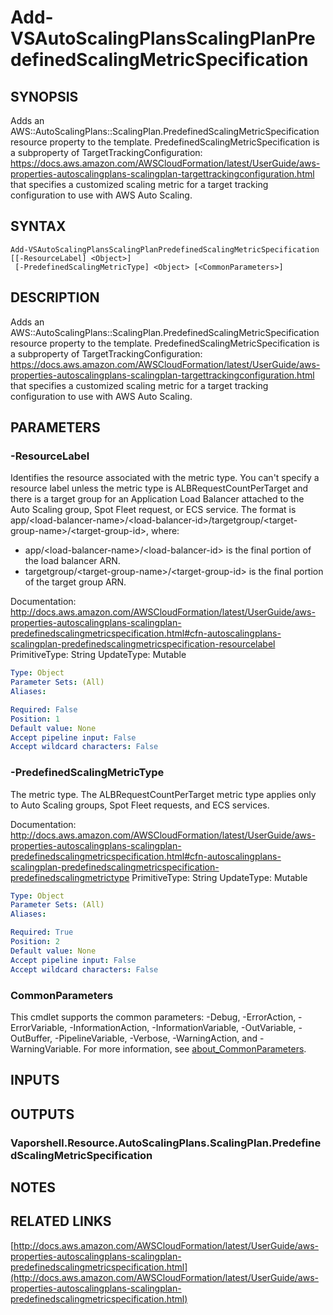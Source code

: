 # Add-VSAutoScalingPlansScalingPlanPredefinedScalingMetricSpecification

## SYNOPSIS
Adds an AWS::AutoScalingPlans::ScalingPlan.PredefinedScalingMetricSpecification resource property to the template.
PredefinedScalingMetricSpecification is a subproperty of TargetTrackingConfiguration: https://docs.aws.amazon.com/AWSCloudFormation/latest/UserGuide/aws-properties-autoscalingplans-scalingplan-targettrackingconfiguration.html that specifies a customized scaling metric for a target tracking configuration to use with AWS Auto Scaling.

## SYNTAX

```
Add-VSAutoScalingPlansScalingPlanPredefinedScalingMetricSpecification [[-ResourceLabel] <Object>]
 [-PredefinedScalingMetricType] <Object> [<CommonParameters>]
```

## DESCRIPTION
Adds an AWS::AutoScalingPlans::ScalingPlan.PredefinedScalingMetricSpecification resource property to the template.
PredefinedScalingMetricSpecification is a subproperty of TargetTrackingConfiguration: https://docs.aws.amazon.com/AWSCloudFormation/latest/UserGuide/aws-properties-autoscalingplans-scalingplan-targettrackingconfiguration.html that specifies a customized scaling metric for a target tracking configuration to use with AWS Auto Scaling.

## PARAMETERS

### -ResourceLabel
Identifies the resource associated with the metric type.
You can't specify a resource label unless the metric type is ALBRequestCountPerTarget and there is a target group for an Application Load Balancer attached to the Auto Scaling group, Spot Fleet request, or ECS service.
The format is app/\<load-balancer-name\>/\<load-balancer-id\>/targetgroup/\<target-group-name\>/\<target-group-id\>, where:
+ app/\<load-balancer-name\>/\<load-balancer-id\> is the final portion of the load balancer ARN.
+ targetgroup/\<target-group-name\>/\<target-group-id\> is the final portion of the target group ARN.

Documentation: http://docs.aws.amazon.com/AWSCloudFormation/latest/UserGuide/aws-properties-autoscalingplans-scalingplan-predefinedscalingmetricspecification.html#cfn-autoscalingplans-scalingplan-predefinedscalingmetricspecification-resourcelabel
PrimitiveType: String
UpdateType: Mutable

```yaml
Type: Object
Parameter Sets: (All)
Aliases:

Required: False
Position: 1
Default value: None
Accept pipeline input: False
Accept wildcard characters: False
```

### -PredefinedScalingMetricType
The metric type.
The ALBRequestCountPerTarget metric type applies only to Auto Scaling groups, Spot Fleet requests, and ECS services.

Documentation: http://docs.aws.amazon.com/AWSCloudFormation/latest/UserGuide/aws-properties-autoscalingplans-scalingplan-predefinedscalingmetricspecification.html#cfn-autoscalingplans-scalingplan-predefinedscalingmetricspecification-predefinedscalingmetrictype
PrimitiveType: String
UpdateType: Mutable

```yaml
Type: Object
Parameter Sets: (All)
Aliases:

Required: True
Position: 2
Default value: None
Accept pipeline input: False
Accept wildcard characters: False
```

### CommonParameters
This cmdlet supports the common parameters: -Debug, -ErrorAction, -ErrorVariable, -InformationAction, -InformationVariable, -OutVariable, -OutBuffer, -PipelineVariable, -Verbose, -WarningAction, and -WarningVariable. For more information, see [about_CommonParameters](http://go.microsoft.com/fwlink/?LinkID=113216).

## INPUTS

## OUTPUTS

### Vaporshell.Resource.AutoScalingPlans.ScalingPlan.PredefinedScalingMetricSpecification
## NOTES

## RELATED LINKS

[http://docs.aws.amazon.com/AWSCloudFormation/latest/UserGuide/aws-properties-autoscalingplans-scalingplan-predefinedscalingmetricspecification.html](http://docs.aws.amazon.com/AWSCloudFormation/latest/UserGuide/aws-properties-autoscalingplans-scalingplan-predefinedscalingmetricspecification.html)

